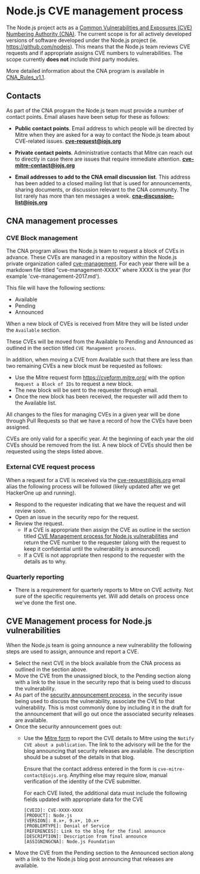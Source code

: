 # Node.js CVE management process

The Node.js project acts as a [Common Vulnerabilities and Exposures (CVE) Numbering Authority (CNA)](https://cve.mitre.org/cve/cna.html). The current scope is for all actively developed versions of software developed under the Node.js project (ie.  https://github.com/nodejs). This means that the Node.js team reviews CVE requests and if appropriate assigns CVE numbers to vulnerabilities.  The scope currently **does not** include third party modules.

More detailed information about the CNA program is available in [CNA_Rules_v1.1](https://cve.mitre.org/cve/cna/CNA_Rules_v1.1.pdf).

## Contacts

As part of the CNA program the Node.js team must provide a number of contact points.  Email aliases have been setup for these as follows:

* **Public contact points**. Email address to which people will be directed by Mitre when they are asked for a way to contact the Node.js team about CVE-related issues. **cve-request@iojs.org**

* **Private contact points**. Administrative contacts that Mitre can reach out to directly in case there are issues that require immediate attention. **cve-mitre-contact@iojs.org**

* **Email addresses to add to the CNA email discussion list**. This address has been added to a closed mailing list that is used for announcements, sharing documents, or discussion relevant to the CNA community. The list rarely has more than ten messages a week. **cna-discussion-list@iojs.org**

## CNA management processes

### CVE Block management

The CNA program allows the Node.js team to request a block of CVEs in advance. These CVEs are managed in a repository within the Node.js private organization called [cve-management](https://github.com/nodejs-private/cve-management). For each year there will be a markdown file titled "cve-management-XXXX" where XXXX is the year (for example 'cve-management-2017.md').

This file will have the following sections:

* Available
* Pending
* Announced

When a new block of CVEs is received from Mitre they will be listed under the `Available` section.

These CVEs will be moved from the Available to Pending and Announced as outlined in the section titled `CVE Management process`.

In addition, when moving a CVE from Available such that there are less than two remaining CVEs a new block must be requested as follows:

* Use the Mitre request form https://cveform.mitre.org/ with the option `Request a Block of IDs` to request a new block.
* The new block will be sent to the requester through email.
* Once the new block has been received, the requester will add them to the Available list.

All changes to the files for managing CVEs in a given year will be done through Pull Requests so that we have a record of how the CVEs have been assigned.

CVEs are only valid for a specific year.  At the beginning of each year the old CVEs should be removed from the list. A new block of CVEs should then be requested using the steps listed above.

### External CVE request process

When a request for a CVE is received via the cve-request@iojs.org email alias the following process will be followed (likely updated after we get HackerOne up and running).

* Respond to the requester indicating that we have the request and will review soon.
* Open an issue in the security repo for the request.
* Review the request.
  * If a CVE is appropriate then assign the CVE as outline in the section titled [CVE Management process for Node.js vulnerabilities](#cve-management-process-for-nodejs-vulnerabilities) and return the CVE number to the requester (along with the request to keep it confidential until the vulnerability is announced)
  * If a CVE is not appropriate then respond to the requester with the details as to why.

### Quarterly reporting

* There is a requirement for quarterly reports to Mitre on CVE activity.  Not sure of the specific requirements yet.  Will add details on process once we've done the first one.

## CVE Management process for Node.js vulnerabilities

When the Node.js team is going announce a new vulnerability the following steps are used to assign, announce and report a CVE.

* Select the next CVE in the block available from the CNA process as outlined in the section above.
* Move the CVE from the unassigned block, to the Pending section along with a link to the issue in the security repo that is being used to discuss the vulnerability.
* As part of the [security announcement process](https://github.com/nodejs/security-wg/blob/master/processes/security_annoucement_process.md), in the security issue being used to discuss the vulnerability, associate the CVE to that vulnerability. This is most commonly done by including it in the draft for the announcement that will go out once the associated security releases are available.
* Once the security announcement goes out:
  * Use the [Mitre form](https://cveform.mitre.org/) to report the CVE details to Mitre using the `Notify CVE about a publication`. The link to the advisory will be the for the blog announcing that security releases are available. The description should be a subset of the details in that blog.

    Ensure that the contact address entered in the form is `cve-mitre-contact@iojs.org`. Anything else may require slow, manual verification of the identity of the CVE submitter.

    For each CVE listed, the additional data must include the following fields updated with appropriate data for the CVE
    ```text
    [CVEID]: CVE-XXXX-XXXX
    [PRODUCT]: Node.js
    [VERSION]: 8.x+, 9.x+, 10.x+
    [PROBLEMTYPE]: Denial of Service
    [REFERENCES]: Link to the blog for the final announce
    [DESCRIPTION]: Description from final announce
    [ASSIGNINGCNA]: Node.js Foundation
    ```
* Move the CVE from the Pending section to the Announced section along with a link to the Node.js blog post announcing that releases are available.
